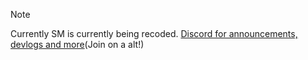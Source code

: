 >[!NOTE]
>Currently SM is currently being recoded.
>[Discord for announcements, devlogs and more](https://discord.gg/8Uxad8aBws)(Join on a alt!)
